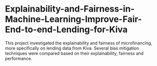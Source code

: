 # Explainability-and-Fairness-in-Machine-Learning-Improve-Fair-End-to-end-Lending-for-Kiva
This project investigated the explainability and fairness of microfinancing, more specifically on lending data from Kiva. Several bias mitigation techniques were compared based on their explainability, fairness and performance.
